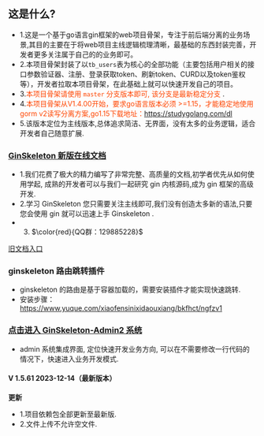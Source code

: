 ## 这是什么?
-   1.这是一个基于go语言gin框架的web项目骨架，专注于前后端分离的业务场景,其目的主要在于将web项目主线逻辑梳理清晰，最基础的东西封装完善，开发者更多关注属于自己的的业务即可。
-   2.本项目骨架封装了以`tb_users`表为核心的全部功能（主要包括用户相关的接口参数验证器、注册、登录获取token、刷新token、CURD以及token鉴权等），开发者拉取本项目骨架，在此基础上就可以快速开发自己的项目。
-   3.<font color=#FF4500>本项目骨架请使用 `master` 分支版本即可, 该分支是最新稳定分支 </font>.
-   4.<font color=#FF4500>本项目骨架从V1.4.00开始，要求go语言版本必须 >=1.15，才能稳定地使用gorm v2读写分离方案,go1.15下载地址：https://studygolang.com/dl </font>
-   5.该版本定位为主线版本,总体追求简洁、无界面，没有太多的业务逻辑，适合开发者自己随意扩展.

### [GinSkeleton 新版在线文档](https://www.yuque.com/xiaofensinixidaouxiang/bkfhct/mar1g7)
- 1.我们花费了极大的精力编写了非常完整、高质量的文档,初学者优先从如何使用学起, 成熟的开发者可以与我们一起研究 gin 内核源码,成为 gin 框架的高级开发.
- 2.学习 GinSkeleton 您只需要关注主线即可,我们没有创造太多新的语法,只要您会使用 gin 就可以迅速上手 Ginskeleton .
- 3. $\color{red}{QQ群：129885228}$

[旧文档入口](./ReadMEBak.md)


###  ginskeleton 路由跳转插件
- ginskeleton 的路由是基于容器加载的，需要安装插件才能实现快速跳转.
- 安装步骤：https://www.yuque.com/xiaofensinixidaouxiang/bkfhct/ngfzv1


### [点击进入 GinSkeleton-Admin2 系统](https://www.yuque.com/xiaofensinixidaouxiang/qmanaq/qmucb4)
- admin 系统集成界面, 定位快速开发业务方向, 可以在不需要修改一行代码的情况下，快速进入业务开发模式.



#### V 1.5.61  2023-12-14（最新版本）
**更新** 
- 1.项目依赖包全部更新至最新版.  
- 2.文件上传不允许空文件.


